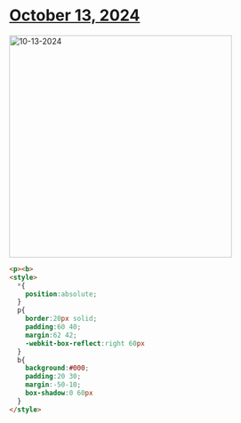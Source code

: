 # [October 13, 2024](https://cssbattle.dev/play/78yBdQO0hBhvCvm2J4xP)

<img src="https://firebasestorage.googleapis.com/v0/b/cssbattleapp.appspot.com/o/user%2Fe6YbeBahWNPT7VpE2rE2p85byxa2%2Ftargets%2Ftarget_kJDthxz@2x.png?alt=media" width="400" alt="10-13-2024" />

```html
<p><b>
<style>
  *{
    position:absolute;
  }
  p{
    border:20px solid;
    padding:60 40;
    margin:62 42;
    -webkit-box-reflect:right 60px
  }
  b{
    background:#000;
    padding:20 30;
    margin:-50-10;
    box-shadow:0 60px
  }
</style>
```
